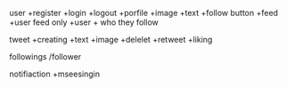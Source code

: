 user
+register
+login
+logout
+porfile
+image
+text
+follow button
+feed
+user feed only
+user + who they follow

tweet
+creating
+text
+image
+delelet
+retweet
+liking

followings /follower

notifiaction
+mseesingin
